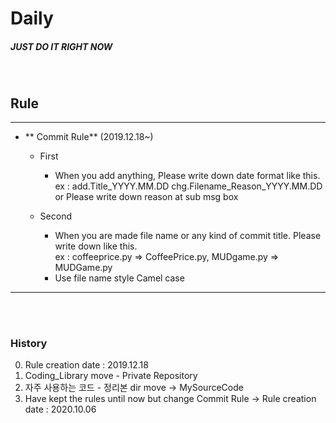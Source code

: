 # Daily

##### JUST DO IT RIGHT NOW

<br>


## Rule
---

- ** Commit Rule** (2019.12.18~)

    - First 
        - When you add anything, Please write down date format like this.      
        ex :
        add.Title_YYYY.MM.DD 
        chg.Filename_Reason_YYYY.MM.DD or Please write down reason at sub msg box

    - Second
        - When you are made file name or any kind of commit title. Please write down like this.     
        ex : 
        coffeeprice.py => CoffeePrice.py, MUDgame.py => MUDGame.py
        - Use file name style Camel case
    
    <!-- - Third
        -  -->
---
<br><br>

### History

0. Rule creation date : 2019.12.18
1. Coding_Library move - Private Repository
2. 자주 사용하는 코드 - 정리본 dir move -> MySourceCode
3. Have kept the rules until now but change Commit Rule -> Rule creation date : 2020.10.06

